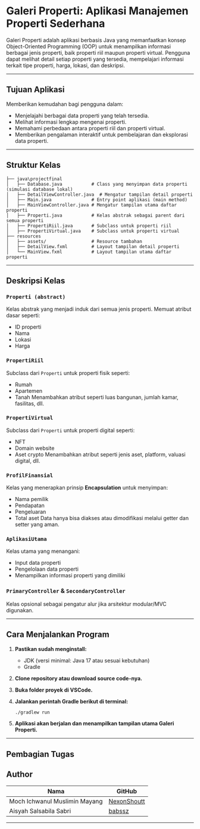 # Galeri Properti: Aplikasi Manajemen Properti Sederhana

Galeri Properti adalah aplikasi berbasis Java yang memanfaatkan konsep Object-Oriented Programming (OOP) untuk menampilkan informasi berbagai jenis properti, baik properti riil maupun properti virtual.
Pengguna dapat melihat detail setiap properti yang tersedia, mempelajari informasi terkait tipe properti, harga, lokasi, dan deskripsi.

---

## Tujuan Aplikasi

Memberikan kemudahan bagi pengguna dalam:
- Menjelajahi berbagai data properti yang telah tersedia.
- Melihat informasi lengkap mengenai properti.
- Memahami perbedaan antara properti riil dan properti virtual.
- Memberikan pengalaman interaktif untuk pembelajaran dan eksplorasi data properti.

---

## Struktur Kelas

```
├── java\projectfinal
│   ├── Database.java           # Class yang menyimpan data properti (simulasi database lokal)
│   ├── DetailViewController.java  # Mengatur tampilan detail properti
│   ├── Main.java               # Entry point aplikasi (main method)
│   ├── MainViewController.java # Mengatur tampilan utama daftar properti
│   ├── Properti.java           # Kelas abstrak sebagai parent dari semua properti
│   ├── PropertiRiil.java       # Subclass untuk properti riil
│   ├── PropertiVirtual.java    # Subclass untuk properti virtual
├── resources
│   ├── assets/                 # Resource tambahan 
│   ├── DetailView.fxml         # Layout tampilan detail properti
│   └── MainView.fxml           # Layout tampilan utama daftar properti

```

---

## Deskripsi Kelas

### `Properti (abstract)`

Kelas abstrak yang menjadi induk dari semua jenis properti. Memuat atribut dasar seperti:

* ID properti
* Nama
* Lokasi
* Harga

### `PropertiRiil`

Subclass dari `Properti` untuk properti fisik seperti:

* Rumah
* Apartemen
* Tanah
  Menambahkan atribut seperti luas bangunan, jumlah kamar, fasilitas, dll.

### `PropertiVirtual`

Subclass dari `Properti` untuk properti digital seperti:

* NFT
* Domain website
* Aset crypto
  Menambahkan atribut seperti jenis aset, platform, valuasi digital, dll.

### `ProfilFinansial`

Kelas yang menerapkan prinsip **Encapsulation** untuk menyimpan:

* Nama pemilik
* Pendapatan
* Pengeluaran
* Total aset
  Data hanya bisa diakses atau dimodifikasi melalui getter dan setter yang aman.

### `AplikasiUtama`

Kelas utama yang menangani:

* Input data properti
* Pengelolaan data properti
* Menampilkan informasi properti yang dimiliki

### `PrimaryController` & `SecondaryController`

Kelas opsional sebagai pengatur alur jika arsitektur modular/MVC digunakan.

---

## Cara Menjalankan Program

1. **Pastikan sudah menginstall:**
    - JDK (versi minimal: Java 17 atau sesuai kebutuhan)
    - Gradle
2. **Clone repository atau download source code-nya.**
3. **Buka folder proyek di VSCode.**
4. **Jalankan perintah Gradle berikut di terminal:**

   ```bash
   ./gradlew run
   ```
5. **Aplikasi akan berjalan dan menampilkan tampilan utama Galeri Properti.**


---


## Pembagian Tugas




## Author

| Nama                          | GitHub                                            |
| ----------------------------- | ------------------------------------------------- |
| Moch Ichwanul Muslimin Mayang | [NexonShoutt](https://github.com/NexonShoutt)     |
| Aisyah Salsabila Sabri        | [babssz](https://github.com/babssz)               |

---


